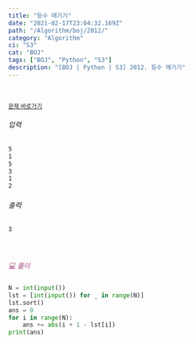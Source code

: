 ```yaml
---
title: "등수 매기기"
date: "2021-02-17T23:04:32.169Z"
path: "/Algorithm/boj/2012/"
category: "Algorithm"
ci: "S3"
cat: "BOJ"
tags: ["BOJ", "Python", "S3"]
description: "[BOJ | Python | S3] 2012. 등수 매기기"
---
```


<br />

<a href="https://www.acmicpc.net/problem/2012"><small>문제 바로가기</small></a>

###### 입력

```sh
5
1
5
3
1
2
```

###### 출력

```sh
3
```

<br />

##### <h5 style="color:#C587AE;">💻 풀이</h5>

```python
N = int(input())
lst = [int(input()) for _ in range(N)]
lst.sort()
ans = 0
for i in range(N):
    ans += abs(i + 1 - lst[i])
print(ans)
```

